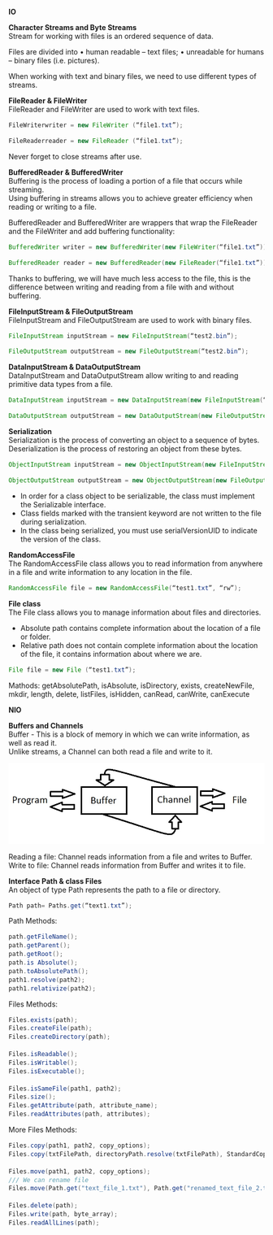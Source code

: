 **IO**  

**Character Streams and Byte Streams**  
Stream for working with files is an ordered sequence of data.

Files are divided into
• human readable – text files;
• unreadable for humans – binary files (i.e. pictures).

When working with text and binary files, we need to use different types of streams.

**FileReader & FileWriter**  
FileReader and FileWriter are used to work with text files.
```java
FileWriterwriter = new FileWriter (“file1.txt”);
```

```java
FileReaderreader = new FileReader (“file1.txt”);
```
Never forget to close streams after use.

**BufferedReader & BufferedWriter**  
Buffering is the process of loading a portion of a file that occurs while streaming.  
Using buffering in streams allows you to achieve greater efficiency when reading or writing to a file.  

BufferedReader and BufferedWriter are wrappers that wrap the FileReader and the FileWriter 
and add buffering functionality:
```java
BufferedWriter writer = new BufferedWriter(new FileWriter(“file1.txt”));
```

```java
BufferedReader reader = new BufferedReader(new FileReader(“file1.txt”));
```

Thanks to buffering, we will have much less access to the file, this is the difference between writing and 
reading from a file with and without buffering.

**FileInputStream & FileOutputStream**  
FileInputStream and FileOutputStream are used to work with binary files.

```java
FileInputStream inputStream = new FileInputStream(“test2.bin”);
```

```java
FileOutputStream outputStream = new FileOutputStream(“test2.bin”);
```

**DataInputStream & DataOutputStream**  
DataInputStream and DataOutputStream allow writing to and reading primitive data types from a file.

```java
DataInputStream inputStream = new DataInputStream(new FileInputStream(“test2.bin”));
```

```java
DataOutputStream outputStream = new DataOutputStream(new FileOutputStream(“test2.bin”));
```

**Serialization**  
Serialization is the process of converting an object to a sequence of bytes.  
Deserialization is the process of restoring an object from these bytes.

```java
ObjectInputStream inputStream = new ObjectInputStream(new FileInputStream(“test2.bin”));
```

```java
ObjectOutputStream outputStream = new ObjectOutputStream(new FileOutputStream(“test2.bin”));
```

* In order for a class object to be serializable, the class must implement the Serializable interface.
* Class fields marked with the transient keyword are not written to the file during serialization.
* In the class being serialized, you must use serialVersionUID to indicate the version of the class.

**RandomAccessFile**  
The RandomAccessFile class allows you to read information from anywhere in a file and write information to any location in the file.

```java
RandomAccessFile file = new RandomAccessFile(“test1.txt”, “rw”);
```

**File class**  
The File class allows you to manage information about files and directories.  
- Absolute path contains complete information about the location of a file or folder.  
- Relative path does not contain complete information about the location of the file, it contains information about where we are.

```java
File file = new File (“test1.txt”);
```

Mathods: getAbsolutePath, isAbsolute, isDirectory, exists, createNewFile, 
mkdir, length, delete, listFiles, isHidden, canRead, canWrite, canExecute

**NIO**  

**Buffers and Channels**  
Buffer - This is a block of memory in which we can write information, as well as read it.  
Unlike streams, a Channel can both read a file and write to it.  

![nio-01](https://raw.githubusercontent.com/AdilhanKaikenov/java-black-belt/master/src/main/java/com/epam/adilkhan/work_with_files/etc/nio-01.jpg)

Reading a file: Channel reads information from a file and writes to Buffer.  
Write to file: Channel reads information from Buffer and writes it to file.  

**Interface Path & class Files**  
An object of type Path represents the path to a file or directory.

```java
Path path= Paths.get(“text1.txt”);
```

Path Methods: 
```java
path.getFileName();
path.getParent();
path.getRoot();
path.is Absolute();
path.toAbsolutePath();
path1.resolve(path2); 
path1.relativize(path2);
```

Files Methods: 
```java
Files.exists(path);
Files.createFile(path);
Files.createDirectory(path);

Files.isReadable();
Files.isWritable();
Files.isExecutable();

Files.isSameFile(path1, path2);
Files.size();
Files.getAttribute(path, attribute_name);
Files.readAttributes(path, attributes);
```

More Files Methods:
```java
Files.copy(path1, path2, copy_options);
Files.copy(txtFilePath, directoryPath.resolve(txtFilePath), StandardCopyOption.REPLACE_EXISTING);

Files.move(path1, path2, copy_options);
/// We can rename file
Files.move(Path.get("text_file_1.txt"), Path.get("renamed_text_file_2.txt"))

Files.delete(path);
Files.write(path, byte_array);
Files.readAllLines(path);
```
